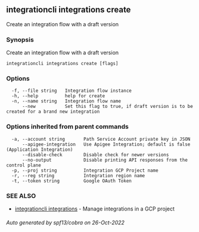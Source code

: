 ## integrationcli integrations create

Create an integration flow with a draft version

### Synopsis

Create an integration flow with a draft version

```
integrationcli integrations create [flags]
```

### Options

```
  -f, --file string   Integration flow instance
  -h, --help          help for create
  -n, --name string   Integration flow name
      --new           Set this flag to true, if draft version is to be created for a brand new integration
```

### Options inherited from parent commands

```
  -a, --account string       Path Service Account private key in JSON
      --apigee-integration   Use Apigee Integration; default is false (Application Integration)
      --disable-check        Disable check for newer versions
      --no-output            Disable printing API responses from the control plane
  -p, --proj string          Integration GCP Project name
  -r, --reg string           Integration region name
  -t, --token string         Google OAuth Token
```

### SEE ALSO

* [integrationcli integrations](integrationcli_integrations.md)	 - Manage integrations in a GCP project

###### Auto generated by spf13/cobra on 26-Oct-2022
